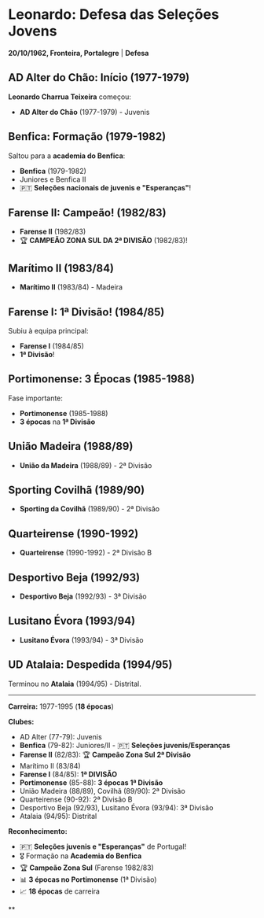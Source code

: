 # Leonardo: Defesa das Seleções Jovens

**20/10/1962, Fronteira, Portalegre** | **Defesa**

## AD Alter do Chão: Início (1977-1979)

**Leonardo Charrua Teixeira** começou:
- **AD Alter do Chão** (1977-1979) - Juvenis

## Benfica: Formação (1979-1982)

Saltou para a **academia do Benfica**:
- **Benfica** (1979-1982)
- Juniores e Benfica II
- 🇵🇹 **Seleções nacionais de juvenis e "Esperanças"**!

## Farense II: Campeão! (1982/83)

- **Farense II** (1982/83)
- 🏆 **CAMPEÃO ZONA SUL DA 2ª DIVISÃO** (1982/83)!

## Marítimo II (1983/84)

- **Marítimo II** (1983/84) - Madeira

## Farense I: 1ª Divisão! (1984/85)

Subiu à equipa principal:
- **Farense I** (1984/85)
- **1ª Divisão**!

## Portimonense: 3 Épocas (1985-1988)

Fase importante:
- **Portimonense** (1985-1988)
- **3 épocas** na **1ª Divisão**

## União Madeira (1988/89)

- **União da Madeira** (1988/89) - 2ª Divisão

## Sporting Covilhã (1989/90)

- **Sporting da Covilhã** (1989/90) - 2ª Divisão

## Quarteirense (1990-1992)

- **Quarteirense** (1990-1992) - 2ª Divisão B

## Desportivo Beja (1992/93)

- **Desportivo Beja** (1992/93) - 3ª Divisão

## Lusitano Évora (1993/94)

- **Lusitano Évora** (1993/94) - 3ª Divisão

## UD Atalaia: Despedida (1994/95)

Terminou no **Atalaia** (1994/95) - Distrital.

---

**Carreira:** 1977-1995 (**18 épocas**)

**Clubes:**
- AD Alter (77-79): Juvenis
- **Benfica** (79-82): Juniores/II - 🇵🇹 **Seleções juvenis/Esperanças**
- **Farense II** (82/83): 🏆 **Campeão Zona Sul 2ª Divisão**
- Marítimo II (83/84)
- **Farense I** (84/85): **1ª DIVISÃO**
- **Portimonense** (85-88): **3 épocas 1ª Divisão**
- União Madeira (88/89), Covilhã (89/90): 2ª Divisão
- Quarteirense (90-92): 2ª Divisão B
- Desportivo Beja (92/93), Lusitano Évora (93/94): 3ª Divisão
- Atalaia (94/95): Distrital

**Reconhecimento:**
- 🇵🇹 **Seleções juvenis e "Esperanças"** de Portugal!
- 🎖️ Formação na **Academia do Benfica**
- 🏆 **Campeão Zona Sul** (Farense 1982/83)
- 📊 **3 épocas no Portimonense** (1ª Divisão)
- 📈 **18 épocas** de carreira

**